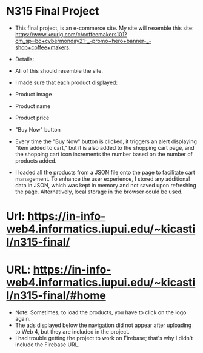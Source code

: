 # N315 Final Project
- This final project, is an e-commerce site. My site will resemble this site: https://www.keurig.com/c/coffeemakers101?cm_sp=bo+cybermonday21-_-promo+hero+banner-_-shop+coffee+makers.

- Details:
- All of this should resemble the site.
- I made sure that each product displayed:
- Product image
- Product name
- Product price
- "Buy Now" button
- Every time the "Buy Now" button is clicked, it triggers an alert displaying "item added to cart," but it is also added to the shopping cart page, and the shopping cart icon increments the number based on the number of products added.
- I loaded all the products from a JSON file onto the page to facilitate cart management. To enhance the user experience, I stored any additional data in JSON, which was kept in memory and not saved upon refreshing the page. Alternatively, local storage in the browser could be used.

# Url: https://in-info-web4.informatics.iupui.edu/~kicastil/n315-final/
# URL: https://in-info-web4.informatics.iupui.edu/~kicastil/n315-final/#home

- Note: Sometimes, to load the products, you have to click on the logo again.
- The ads displayed below the navigation did not appear after uploading to Web 4, but they are included in the project.
- I had trouble getting the project to work on Firebase; that's why I didn't include the Firebase URL.
